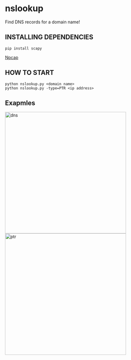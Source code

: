 # nslookup
Find DNS records for a domain name!

## INSTALLING DEPENDENCIES
    pip install scapy
[Npcap](https://npcap.com/#download "Npcap")


## HOW TO START
    python nslookup.py <domain name>  
    python nslookup.py -type=PTR <ip address>


## Exapmles
<img src="https://i.ibb.co/8ggwRr2/image.png" alt="dns" width="400"/>
<img src="https://i.ibb.co/9Vs4Yn5/image.png" alt="ptr" width="400"/>
